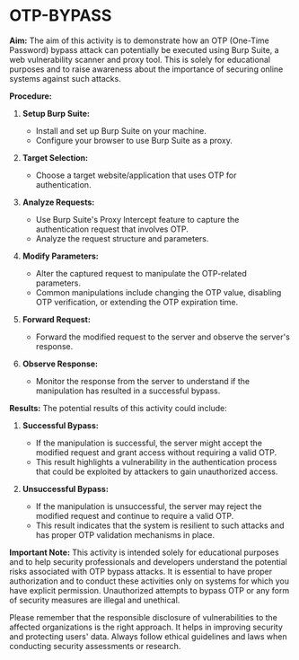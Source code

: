 # OTP-BYPASS
**Aim:**
The aim of this activity is to demonstrate how an OTP (One-Time Password) bypass attack can potentially be executed using Burp Suite, a web vulnerability scanner and proxy tool. This is solely for educational purposes and to raise awareness about the importance of securing online systems against such attacks.

**Procedure:**
1. **Setup Burp Suite:**
   - Install and set up Burp Suite on your machine.
   - Configure your browser to use Burp Suite as a proxy.

2. **Target Selection:**
   - Choose a target website/application that uses OTP for authentication.

3. **Analyze Requests:**
   - Use Burp Suite's Proxy Intercept feature to capture the authentication request that involves OTP.
   - Analyze the request structure and parameters.

4. **Modify Parameters:**
   - Alter the captured request to manipulate the OTP-related parameters.
   - Common manipulations include changing the OTP value, disabling OTP verification, or extending the OTP expiration time.

5. **Forward Request:**
   - Forward the modified request to the server and observe the server's response.

6. **Observe Response:**
   - Monitor the response from the server to understand if the manipulation has resulted in a successful bypass.

**Results:**
The potential results of this activity could include:

1. **Successful Bypass:**
   - If the manipulation is successful, the server might accept the modified request and grant access without requiring a valid OTP.
   - This result highlights a vulnerability in the authentication process that could be exploited by attackers to gain unauthorized access.

2. **Unsuccessful Bypass:**
   - If the manipulation is unsuccessful, the server may reject the modified request and continue to require a valid OTP.
   - This result indicates that the system is resilient to such attacks and has proper OTP validation mechanisms in place.

**Important Note:**
This activity is intended solely for educational purposes and to help security professionals and developers understand the potential risks associated with OTP bypass attacks. It is essential to have proper authorization and to conduct these activities only on systems for which you have explicit permission. Unauthorized attempts to bypass OTP or any form of security measures are illegal and unethical.

Please remember that the responsible disclosure of vulnerabilities to the affected organizations is the right approach. It helps in improving security and protecting users' data. Always follow ethical guidelines and laws when conducting security assessments or research.
